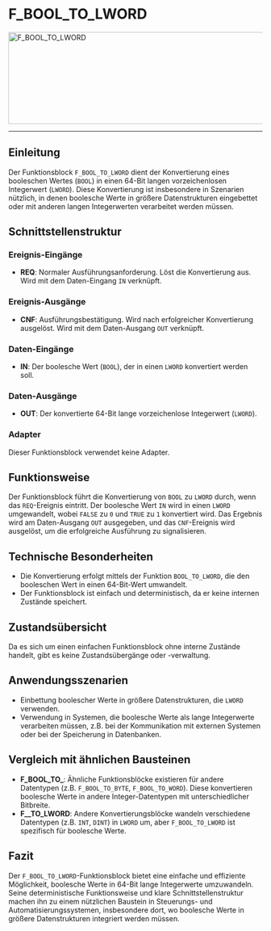 # F_BOOL_TO_LWORD

<img width="1242" height="182" alt="F_BOOL_TO_LWORD" src="https://github.com/user-attachments/assets/eed96580-b3cb-4354-91df-bc8b33c8a966" />

* * * * * * * * * *
## Einleitung
Der Funktionsblock `F_BOOL_TO_LWORD` dient der Konvertierung eines booleschen Wertes (`BOOL`) in einen 64-Bit langen vorzeichenlosen Integerwert (`LWORD`). Diese Konvertierung ist insbesondere in Szenarien nützlich, in denen boolesche Werte in größere Datenstrukturen eingebettet oder mit anderen langen Integerwerten verarbeitet werden müssen.

## Schnittstellenstruktur
### **Ereignis-Eingänge**
- **REQ**: Normaler Ausführungsanforderung. Löst die Konvertierung aus. Wird mit dem Daten-Eingang `IN` verknüpft.

### **Ereignis-Ausgänge**
- **CNF**: Ausführungsbestätigung. Wird nach erfolgreicher Konvertierung ausgelöst. Wird mit dem Daten-Ausgang `OUT` verknüpft.

### **Daten-Eingänge**
- **IN**: Der boolesche Wert (`BOOL`), der in einen `LWORD` konvertiert werden soll.

### **Daten-Ausgänge**
- **OUT**: Der konvertierte 64-Bit lange vorzeichenlose Integerwert (`LWORD`).

### **Adapter**
Dieser Funktionsblock verwendet keine Adapter.

## Funktionsweise
Der Funktionsblock führt die Konvertierung von `BOOL` zu `LWORD` durch, wenn das `REQ`-Ereignis eintritt. Der boolesche Wert `IN` wird in einen `LWORD` umgewandelt, wobei `FALSE` zu `0` und `TRUE` zu `1` konvertiert wird. Das Ergebnis wird am Daten-Ausgang `OUT` ausgegeben, und das `CNF`-Ereignis wird ausgelöst, um die erfolgreiche Ausführung zu signalisieren.

## Technische Besonderheiten
- Die Konvertierung erfolgt mittels der Funktion `BOOL_TO_LWORD`, die den booleschen Wert in einen 64-Bit-Wert umwandelt.
- Der Funktionsblock ist einfach und deterministisch, da er keine internen Zustände speichert.

## Zustandsübersicht
Da es sich um einen einfachen Funktionsblock ohne interne Zustände handelt, gibt es keine Zustandsübergänge oder -verwaltung.

## Anwendungsszenarien
- Einbettung boolescher Werte in größere Datenstrukturen, die `LWORD` verwenden.
- Verwendung in Systemen, die boolesche Werte als lange Integerwerte verarbeiten müssen, z.B. bei der Kommunikation mit externen Systemen oder bei der Speicherung in Datenbanken.

## Vergleich mit ähnlichen Bausteinen
- **F_BOOL_TO_<TYPE>**: Ähnliche Funktionsblöcke existieren für andere Datentypen (z.B. `F_BOOL_TO_BYTE`, `F_BOOL_TO_WORD`). Diese konvertieren boolesche Werte in andere Integer-Datentypen mit unterschiedlicher Bitbreite.
- **F_<TYPE>_TO_LWORD**: Andere Konvertierungsblöcke wandeln verschiedene Datentypen (z.B. `INT`, `DINT`) in `LWORD` um, aber `F_BOOL_TO_LWORD` ist spezifisch für boolesche Werte.

## Fazit
Der `F_BOOL_TO_LWORD`-Funktionsblock bietet eine einfache und effiziente Möglichkeit, boolesche Werte in 64-Bit lange Integerwerte umzuwandeln. Seine deterministische Funktionsweise und klare Schnittstellenstruktur machen ihn zu einem nützlichen Baustein in Steuerungs- und Automatisierungssystemen, insbesondere dort, wo boolesche Werte in größere Datenstrukturen integriert werden müssen.
